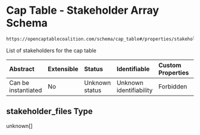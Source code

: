 # Cap Table - Stakeholder Array Schema

```txt
https://opencaptablecoalition.com/schema/cap_table#/properties/stakeholder_files
```

List of stakeholders for the cap table

| Abstract            | Extensible | Status         | Identifiable            | Custom Properties | Additional Properties | Access Restrictions | Defined In                                                                              |
| :------------------ | :--------- | :------------- | :---------------------- | :---------------- | :-------------------- | :------------------ | :-------------------------------------------------------------------------------------- |
| Can be instantiated | No         | Unknown status | Unknown identifiability | Forbidden         | Allowed               | none                | [Manifest.schema.json*](../../schema/files/Manifest.schema.json "open original schema") |

## stakeholder_files Type

unknown\[]

